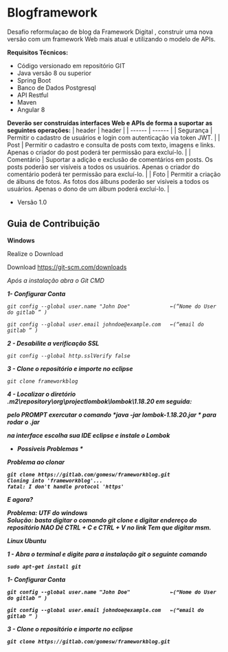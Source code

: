 # Blogframework

Desafio reformulaçao de blog da Framework Digital , construir uma nova versão com um framework Web mais atual e utilizando o modelo de APIs.

**Requisitos Técnicos:**

- Código versionado em repositório GIT
- Java versão 8 ou superior
- Spring Boot
- Banco de Dados Postgresql
- API Restful
- Maven
- Angular 8

**Deverão ser construídas interfaces Web e APIs de forma a suportar as seguintes operações:**
| header | header |
| ------ | ------ |
| Segurança | Permitir o cadastro de usuários e login com autenticação via token JWT. |
| Post | Permitir o cadastro e consulta de posts com texto, imagens e links. Apenas o criador do post poderá ter permissão para excluí-lo. |
| Comentário | Suportar a adição e exclusão de comentários em posts. Os posts poderão ser visíveis a todos os usuários. Apenas o criador do comentário poderá ter permissão para excluí-lo. |
| Foto | Permitir a criação de álbuns de fotos. As fotos dos álbuns poderão ser visíveis a todos os usuários. Apenas o dono de um álbum poderá excluí-lo. |

* Versão 1.0

## Guia de Contribuição


 <b>Windows</b>

 Realize o Download 
 
 Download https://git-scm.com/downloads

<i>Após a instalação abra o Git CMD<i>

<b>1- Configurar Conta</b>

    git config --global user.name "John Doe"             ←(“Nome do User do gitlab ” )
 
    git config --global user.email johndoe@example.com   ←(“email do gitlab ” )

<b>2 - Desabilite a verificação SSL</b>

    git config --global http.sslVerify false
    
<b>3 - Clone o repositório e importe no eclipse</b> 

    git clone frameworkblog
    
 <b>4 - Localizar o diretório .m2\repository\org\projectlombok\lombok\1.18.20 em seguida:
 
   pelo PROMPT exercutar o comando  *java -jar lombok-1.18.20.jar * para rodar o *.jar* 

   na interface escolha sua IDE eclipse e instale o Lombok

* Possiveis Problemas *

Problema ao clonar

    git clone https://gitlab.com/gomesw/frameworkblog.git
    Cloning into 'frameworkblog'...
    fatal: I don't handle protocol 'https'

E agora? 

<b>Problema:</b> UTF do windows  
<b>Solução:</b> basta digitar o comando git clone e digitar endereço do repositório
    NAO Dê CTRL + C e CTRL + V no link
    Tem que digitar msm.
    
    
<b>Linux Ubuntu</b>

1 - Abra o terminal e digite para a instalação git o seguinte comando

    sudo apt-get install git

<i>1- Configurar Conta</i>

    git config --global user.name "John Doe"             ←(“Nome do User do gitlab ” )
 
    git config --global user.email johndoe@example.com   ←(“email do gitlab ” )
    
<b>3 - Clone o repositório e importe no eclipse</b> 

    git clone https://gitlab.com/gomesw/frameworkblog.git
    


